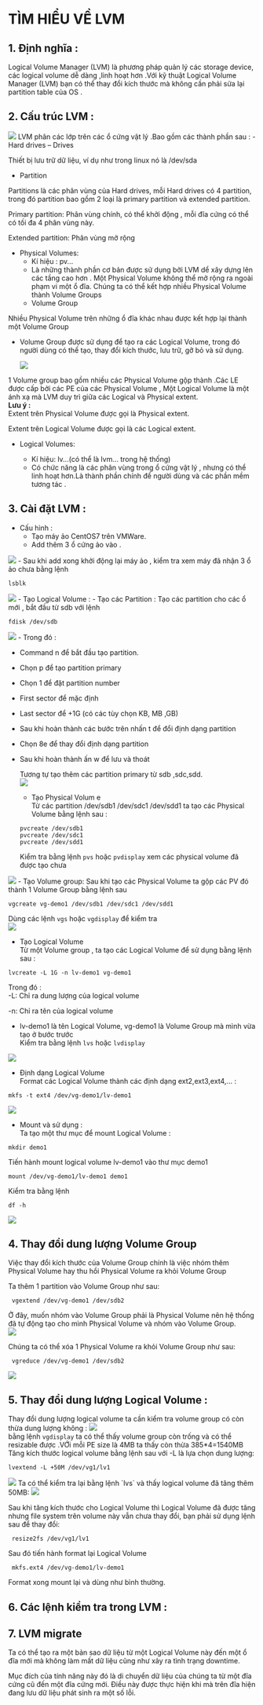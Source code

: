 # TÌM HIỂU VỀ LVM  
## 1. Định nghĩa :  
Logical Volume Manager (LVM) là phương pháp quản lý các storage device, các logical volume dễ dàng ,linh hoạt hơn .Với kỹ thuật Logical Volume Manager (LVM) bạn có thể thay đổi kích thước mà không cần phải sửa lại partition table của OS .  


## 2. Cấu trúc LVM :  
<img src="https://i.imgur.com/AdBMktq.png">    
LVM phân các lớp trên các ổ cứng vật lý .Bao gồm các thành phần sau :      
- Hard drives – Drives

Thiết bị lưu trữ dữ liệu, ví dụ như trong linux nó là /dev/sda

- Partition

Partitions là các phân vùng của Hard drives, mỗi Hard drives có 4 partition, trong đó partition bao gồm 2 loại là primary partition và extended partition.  

 Primary partition: Phân vùng chính, có thể khởi động , mỗi đĩa cứng có thể có tối đa 4 phân vùng này.  

Extended partition: Phân vùng mở rộng

- Physical Volumes:    
   - Kí hiệu : pv...  
   - Là những thành phần cơ bản được sử dụng bởi LVM dể xây dựng lên các tầng cao hơn . Một Physical Volume không thể mở rộng ra ngoài phạm vi một ổ đĩa. Chúng ta có thể kết hợp nhiều Physical Volume thành Volume Groups   
   - Volume Group

Nhiều Physical Volume trên những ổ đĩa khác nhau được kết hợp lại thành một Volume Group

- Volume Group được sử dụng để tạo ra các Logical Volume, trong đó người dùng có thể tạo, thay đổi kích thước, lưu trữ, gỡ bỏ và sử dụng.


  <img src="https://i.imgur.com/09055xW.png">  

1 Volume group bao gồm nhiều các Physical Volume gộp thành .Các LE được cấp bởi các PE của các Physical Volume , Một Logical Volume là một ánh xạ mà LVM duy trì giữa các Logical và Physical extent.  
**Lưu ý :**  
   Extent trên Physical Volume được gọi là Physical extent.

 Extent trên Logical Volume được gọi là các Logical extent.  
- Logical Volumes:   

  - Kí hiệu: lv...(có thể là lvm... trong hệ thống)  
  - Có chức năng là các phân vùng trong ổ cứng vật lý , nhưng có thể linh hoạt hơn.Là thành phần chính để người dùng và các phần mềm tương tác .  

## 3. Cài đặt LVM :  
-  Cấu hình :  
      - Tạo máy ảo CentOS7 trên VMWare.  
      - Add thêm 3 ổ cứng ảo vào .  

 <img src="https://i.imgur.com/YbR8rAn.png">  
  - Sau khi add xong khởi động lại máy ảo , kiểm tra xem máy đã nhận 3 ổ ảo chưa bằng lệnh  

  ```
  lsblk
  ```  
  <img src="https://i.imgur.com/xf3fHUH.png">  
   -  Tạo Logical Volume :  
       - Tạo các Partition :  
       Tạo các partition cho các ổ mới , bắt đầu từ sdb với lệnh  

```
fdisk /dev/sdb
```  

<img src="https://i.imgur.com/0xqcyzz.png">  
   - Trong đó :  

   - Command n để bắt đầu tạo partition.    
   - Chọn p để tạo partition primary    
 - Chọn 1 để đặt partition number    
- First sector để mặc định    
- Last sector để +1G (có các tùy chọn KB, MB ,GB)    
 - Sau khi hoàn thành các bước trên nhấn t để đổi định dạng partition    
 - Chọn 8e để thay đổi định dạng partition   
 - Sau khi hoàn thành ấn w để lưu và thoát  
   
   Tương tự tạo thêm các partition primary từ sdb ,sdc,sdd.  
   <img src="https://i.imgur.com/KSYarlT.png">  
   - Tạo Physical Volum  e  
   Từ các partition /dev/sdb1 /dev/sdc1 /dev/sdd1  ta tạo các Physical Volume bằng lệnh sau :  

   ```
   pvcreate /dev/sdb1    
   pvcreate /dev/sdc1    
   pvcreate /dev/sdd1    
   ```   

   Kiểm tra bằng lệnh `pvs` hoặc `pvdisplay` xem các physical volume đã được tạo chưa  
<img src="https://i.imgur.com/N8pTU2z.png">
   - Tạo Volume group:  
 Sau khi tạo các Physical Volume ta gộp các PV đó thành 1 Volume Group bằng lệnh sau   

 ```
 vgcreate vg-demo1 /dev/sdb1 /dev/sdc1 /dev/sdd1
 ```    

 Dùng các lệnh `vgs` hoặc `vgdisplay` để kiểm tra  
 <img src="https://i.imgur.com/PEzTfTq.png">  
 - Tạo Logical Volume  
 Từ một Volume group , ta tạo các Logical Volume để sử dụng bằng lệnh sau :  
 ```
 lvcreate -L 1G -n lv-demo1 vg-demo1
 ```  
 Trong đó :  
   -L: Chỉ ra dung lượng của logical volume

-n: Chỉ ra tên của logical volume  
- lv-demo1 là tên Logical Volume, vg-demo1 là Volume Group mà mình vừa tạo ở bước trước  
Kiểm tra bằng lệnh `lvs` hoặc `lvdisplay`  
<img src="https://i.imgur.com/nh9tZB8.png">  

- Định dạng Logical Volume  
Format các Logical Volume thành các định dạng ext2,ext3,ext4,... :  
```
mkfs -t ext4 /dev/vg-demo1/lv-demo1  
```  
<img src="https://i.imgur.com/seb6ptI.png">  
  
- Mount và sử dụng :    
Ta tạo một thư mục để mount Logical Volume :  
```
mkdir demo1  
```  
Tiến hành mount logical volume lv-demo1 vào thư mục demo1  
```
mount /dev/vg-demo1/lv-demo1 demo1
```  
Kiểm tra bằng lệnh 
```
df -h
```   
<img src="https://i.imgur.com/V5ab8aB.png">  

## 4. Thay đổi dung lượng Volume Group 
Việc thay đổi kích thước của Volume Group chính là việc nhóm thêm Physical Volume hay thu hồi Physical Volume ra khỏi Volume Group

Ta thêm 1 partition vào Volume Group như sau:
```
 vgextend /dev/vg-demo1 /dev/sdb2
```
Ở đây, muốn nhóm vào Volume Group phải là Physical Volume nên hệ thống đã tự động tạo cho mình Physical Volume và nhóm vào Volume Group.  
<img src="https://i.imgur.com/Yje4WNR.png">

Chúng ta có thể xóa 1 Physical Volume ra khỏi Volume Group như sau:
```
 vgreduce /dev/vg-demo1 /dev/sdb2 
```  
<img src="https://i.imgur.com/lL1ci6X.png"> 

## 5. Thay đổi dung lượng Logical Volume :  
Thay đổi dung lượng logical volume ta cần kiểm tra volume group có còn thừa dung lượng không :
<img src="https://i.imgur.com/9yOwFtL.png">  
bằng lệnh `vgdisplay` ta có thể thấy volume group còn trống và có thể resizable được
.VỚi mỗi PE size là 4MB ta thấy còn thừa 385*4=1540MB  
Tăng kích thước logical volume bằng lệnh sau với -L là lựa chọn dung lượng:  
```
lvextend -L +50M /dev/vg1/lv1
```   

<img src="https://i.imgur.com/E9zLUPR.png">  
Ta có thể kiểm tra lại bằng lệnh `lvs` và thấy logical volume đã tăng thêm 50MB:  
<img src="https://i.imgur.com/pzUYZGT.png">  

Sau khi tăng kích thước cho Logical Volume thì Logical Volume đã được tăng nhưng file system trên volume này vẫn chưa thay đổi, bạn phải sử dụng lệnh sau để thay đổi:
```
 resize2fs /dev/vg1/lv1 
```  
Sau đó tiến hành format lại Logical Volume
```
 mkfs.ext4 /dev/vg-demo1/lv-demo1
```
Format xong mount lại và dùng như bình thường.  
## 6. Các lệnh kiểm tra trong LVM :  

## 7. LVM migrate
Ta có thể tạo ra một bản sao dữ liệu từ một Logical Volume này đến một ổ đĩa mới mà không làm mất dữ liệu cũng như xảy ra tình trạng downtime.

Mục đích của tính năng này đó là di chuyển dữ liệu của chúng ta từ một đĩa cứng cũ đến một đĩa cứng mới. Điều này được thực hiện khi mà trên đĩa hiện đang lưu dữ liệu phát sinh ra một số lỗi.  




